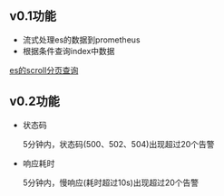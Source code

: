 
## v0.1功能

- 流式处理es的数据到prometheus
- 根据条件查询index中数据

[es的scroll分页查询](https://www.jianshu.com/p/d2c0d0fa104b)


## v0.2功能
- 状态码

  5分钟内，状态码(500、502、504)出现超过20个告警

- 响应耗时

  5分钟内，慢响应(耗时超过10s)出现超过20个告警